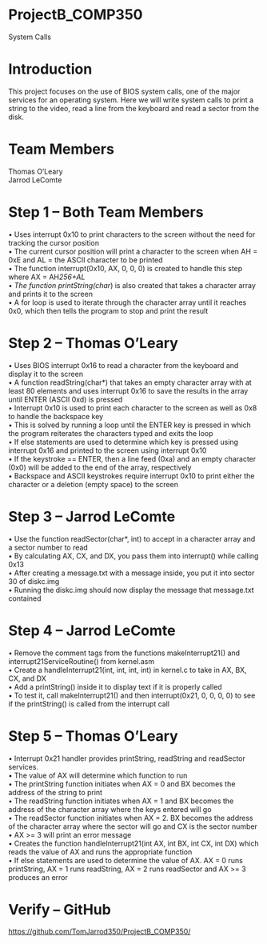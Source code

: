 # ProjectB_COMP350
System Calls

# Introduction

This project focuses on the use of BIOS system calls, one of the major services for an operating system.  Here we will write system calls to print a string to the video, read a line from the keyboard and read a sector from the disk.

# Team Members

Thomas O’Leary  
Jarrod LeComte

# Step 1 – Both Team Members

•	Uses interrupt 0x10 to print characters to the screen without the need for tracking the cursor position  
•	The current cursor position will print a character to the screen when AH = 0xE and AL = the ASCII character to be printed  
•	The function interrupt(0x10, AX, 0, 0, 0) is created to handle this step where AX = AH*256+AL  
•	The function printString(char*) is also created that takes a character array and prints it to the screen  
•	A for loop is used to iterate through the character array until it reaches 0x0, which then tells the program to stop and print the result  

# Step 2 – Thomas O’Leary

•	Uses BIOS interrupt 0x16 to read a character from the keyboard and display it to the screen  
•	A function readString(char*) that takes an empty character array with at least 80 elements and uses interrupt 0x16 to save   the results in the array until ENTER (ASCII 0xd) is pressed  
•	Interrupt 0x10 is used to print each character to the screen as well as 0x8 to handle the backspace key  
•	This is solved by running a loop until the ENTER key is pressed in which the program reiterates the characters typed and exits the loop  
•	If else statements are used to determine which key is pressed using interrupt 0x16 and printed to the screen using interrupt 0x10  
•	If the keystroke == ENTER, then a line feed (0xa) and an empty character (0x0) will be added to the end of the array, respectively  
•	Backspace and ASCII keystrokes require interrupt 0x10 to print either the character or a deletion (empty space) to the screen  

# Step 3 – Jarrod LeComte

•	Use the function readSector(char*, int) to accept in a character array and a sector number to read  
•	By calculating AX, CX, and DX, you pass them into interrupt() while calling 0x13  
•	After creating a message.txt with a message inside, you put it into sector 30 of diskc.img  
•	Running the diskc.img should now display the message that message.txt contained  

# Step 4 – Jarrod LeComte

•	Remove the comment tags from the functions makeInterrupt21() and interrupt21ServiceRoutine() from kernel.asm  
•	Create a handleInterrupt21(int, int, int, int) in kernel.c to take in AX, BX, CX, and DX  
•	Add a printString() inside it to display text if it is properly called  
•	To test it, call makeInterrupt21() and then interrupt(0x21, 0, 0, 0, 0) to see if the printString() is called from the interrupt call  

# Step 5 – Thomas O’Leary

•	Interrupt 0x21 handler provides printString, readString and readSector services.  
•	The value of AX will determine which function to run  
•	The printString function initiates when AX = 0 and BX becomes the address of the string to print  
•	The readString function initiates when AX = 1 and BX becomes the address of the character array where the keys entered will go  
•	The readSector function initiates when AX = 2. BX becomes the address of the character array where the sector will go and CX is the sector number  
•	AX >= 3 will print an error message  
•	Creates the function handleInterrupt21(int AX, int BX, int CX, int DX) which reads the value of AX and runs the appropriate function  
•	If else statements are used to determine the value of AX. AX = 0 runs printString, AX = 1 runs readString, AX = 2 runs readSector and AX >= 3 produces an error  

# Verify – GitHub 
https://github.com/TomJarrod350/ProjectB_COMP350/  
